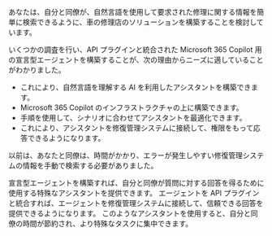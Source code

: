 あなたは、自分と同僚が、自然言語を使用して要求された修理に関する情報を簡単に検索できるように、車の修理店のソリューションを構築することを検討しています。

いくつかの調査を行い、API プラグインと統合された Microsoft 365 Copilot 用の宣言型エージェントを構築することが、次の理由からニーズに適していることがわかりました。

- これにより、自然言語を理解する AI を利用したアシスタントを構築できます。
- Microsoft 365 Copilot のインフラストラクチャの上に構築できます。
- 手順を使用して、シナリオに合わせてアシスタントを最適化できます。
- これにより、アシスタントを修復管理システムに接続して、権限をもって応答できるようになります。

以前は、あなたと同僚は、時間がかかり、エラーが発生しやすい修復管理システムの情報を手動で検索する必要がありました。

宣言型エージェントを構築すれば、自分と同僚が質問に対する回答を得るために使用する特殊なアシスタントを提供できます。 エージェントを API プラグインと統合すれば、エージェントを修復管理システムに接続して、信頼できる回答を提供できるようになります。 このようなアシスタントを使用すると、自分と同僚の時間が節約され、より特殊なタスクに集中できます。
